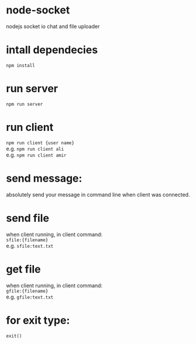 # node-socket
nodejs socket io chat and file uploader

# intall dependecies
`npm install`

# run server
`npm run server`

# run client
`npm run client {user name}`\
e.g. `npm run client ali`\
e.g. `npm run client amir`

# send message:
absolutely send your message in command line when client was connected.

# send file
when client running, in client command:\
`sfile:{filename}`\
e.g. `sfile:text.txt`


# get file
when client running, in client command:\
`gfile:{filename}`\
e.g. `gfile:text.txt`

# for exit type: 
`exit()`
